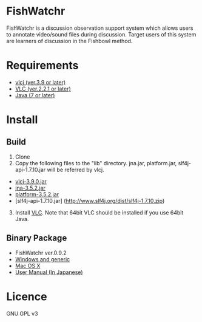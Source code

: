 FishWatchr
===========
FishWatchr is a discussion observation support system which allows users to annotate video/sound files during discussion. Target users of this system are learners of discussion in the Fishbowl method.

# Requirements
* [vlcj (ver.3.9 or later)](https://github.com/caprica/vlcj)
* [VLC (ver.2.2.1 or later)](http://www.videolan.org/vlc/)
* [Java (7 or later)](http://java.com/)

# Install
## Build
1. Clone
2. Copy the following files to the "lib" directory. jna.jar, platform.jar, slf4j-api-1.7.10.jar will be referred by vlcj.
  * [vlcj-3.9.0.jar](http://search.maven.org/remotecontent?filepath=uk/co/caprica/vlcj/3.9.0/vlcj-3.9.0.jar)
  * [jna-3.5.2.jar](https://maven.java.net/content/repositories/releases/net/java/dev/jna/jna/3.5.2/jna-3.5.2.jar)
  * [platform-3.5.2.jar](https://maven.java.net/content/repositories/releases/net/java/dev/jna/platform/3.5.2/platform-3.5.2.jar)
  * [slf4j-api-1.7.10.jar] (http://www.slf4j.org/dist/slf4j-1.7.10.zip)
3. Install [VLC](http://www.videolan.org/vlc/). Note that 64bit VLC should be installed if you use 64bit Java.

## Binary Package
* FishWatchr ver.0.9.2
 * [Windows and generic](http://csd.ninjal.ac.jp/archives/FishWatchr/fishwatchr_0_9_2_win_20150919.zip)
 * [Mac OS X](http://csd.ninjal.ac.jp/archives/FishWatchr/fishwatchr_0_9_2_mac_20150919.zip)
* [User Manual (In Japanese)](http://www2.ninjal.ac.jp/lrc/index.php?%A5%C7%A5%A3%A5%B9%A5%AB%A5%C3%A5%B7%A5%E7%A5%F3%B4%D1%BB%A1%BB%D9%B1%E7%A5%C4%A1%BC%A5%EB%20FishWatchr)


# Licence
GNU GPL v3
